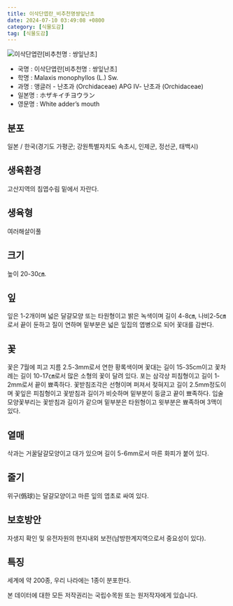 ```yaml
---
title: 이삭단엽란_비추천명쌍잎난초
date: 2024-07-10 03:49:08 +0800
category: [식물도감]
tag: [식물도감]
---
```




![이삭단엽란[비추천명 : 쌍잎난초]](/fileUpload/plants/basic/Orchidaceae/Microstylis/6325/1_th2.JPG)
- 국명 : 이삭단엽란[비추천명 : 쌍잎난초]
- 학명 : Malaxis monophyllos (L.) Sw.
- 과명 : 앵글러 - 난초과 (Orchidaceae) APG Ⅳ- 난초과 (Orchidaceae)
- 일본명 : ホザキイチヨウラン
- 영문명 : White adder’s mouth


## 분포
일본 / 한국(경기도 가평군; 강원특별자치도 속초시, 인제군, 정선군, 태백시) 
## 생육환경
고산지역의 침엽수림 밑에서 자란다.
## 생육형
여러해살이풀
## 크기
높이 20-30㎝.
## 잎
잎은 1-2개이며 넓은 달걀모양 또는 타원형이고 밝은 녹색이며 길이 4-8㎝, 나비2-5㎝로서 끝이 둔하고 질이 연하며 밑부분은 넓은 잎집의 엽병으로 되어 꽃대를 감싼다.
## 꽃
꽃은 7월에 피고 지름 2.5-3mm로서 연한 황록색이며 꽃대는 길이 15-35cm이고 꽃차례는 길이 10-17㎝로서 많은 소형의 꽃이 달려 있다. 포는 삼각상 피침형이고 길이 1-2mm로서 끝이 뾰족하다. 꽃받침조각은 선형이며 퍼져서 젖혀지고 길이 2.5mm정도이며 꽃잎은 피침형이고 꽃받침과 길이가 비슷하며 밑부분이 둥글고 끝이 뾰족하다. 입술모양꽃부리는 꽃받침과 길이가 같으며 밑부분은 타원형이고 윗부분은 뾰족하며 3맥이 있다.
## 열매
삭과는 거꿀달걀모양이고 대가 있으며 길이 5-6mm로서 마른 화피가 붙어 있다.
## 줄기
위구(僞球)는 달걀모양이고 마른 잎의 엽초로 싸여 있다.
## 보호방안
자생지 확인 및 유전자원의 현지내외 보전(남방한계지역으로서 중요성이 있다).
## 특징
세계에 약 200종, 우리 나라에는 1종이 분포한다.






본 데이터에 대한 모든 저작권리는 국립수목원 또는 원저작자에게 있습니다.
